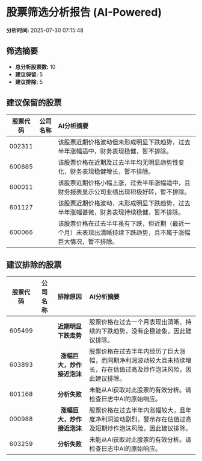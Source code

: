 # 股票筛选分析报告 (AI-Powered)

**分析时间:** 2025-07-30 07:15:48

## 筛选摘要

- **总分析股票数:** 10
- **建议保留:** 5
- **建议排除:** 5

## 建议保留的股票

| 股票代码 | 公司名称 | AI分析摘要 |
|:---:|:---:|:---|
| 002311 |  | 该股票近期价格波动但未形成明显下跌趋势，过去半年涨幅适中，财务表现稳健，暂不排除。 |
| 600885 |  | 该股票价格在近期及过去半年均无明显趋势性变化，财务表现稳健增长，暂不排除。 |
| 600011 |  | 该股票近期价格小幅上涨，过去半年涨幅适中，且财务报表显示公司业绩出现积极好转，暂不排除。 |
| 601127 |  | 该股票近期价格波动，未形成明显下跌趋势，过去半年涨幅甚微，财务表现持续稳健，暂不排除。 |
| 600066 |  | 该股票价格在过去半年虽有下跌，但近期（最近一个月）未表现出清晰持续下跌趋势，且不属于涨幅巨大情况，暂不排除。 |

## 建议排除的股票

| 股票代码 | 公司名称 | 排除原因 | AI分析摘要 |
|:---:|:---:|:---:|:---|
| 605499 |  | **近期明显下跌走势** | 股票价格在过去一个月表现出清晰、持续的下跌趋势，没有企稳迹象，因此建议排除。 |
| 603893 |  | **涨幅巨大，炒作接近泡沫** | 股票价格在过去半年内经历了巨大涨幅，而同期净利润波动较大且未持续增长，存在估值过高及炒作泡沫风险，因此建议排除。 |
| 601168 |  | **分析失败** | 未能从AI获取对此股票的有效分析。请检查日志中AI的原始响应。 |
| 000988 |  | **涨幅巨大，炒作接近泡沫** | 股票价格在过去半年内涨幅较大，且年度净利润波动剧烈，警示存在估值过高及短期炒作泡沫风险，因此建议排除。 |
| 603259 |  | **分析失败** | 未能从AI获取对此股票的有效分析。请检查日志中AI的原始响应。 |
